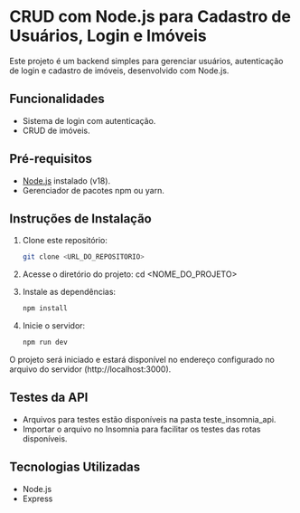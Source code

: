 # CRUD com Node.js para Cadastro de Usuários, Login e Imóveis  

Este projeto é um backend simples para gerenciar usuários, autenticação de login e cadastro de imóveis, desenvolvido com Node.js.  

## Funcionalidades   
- Sistema de login com autenticação.  
- CRUD de imóveis.  

## Pré-requisitos  
- [Node.js](https://nodejs.org/) instalado (v18).  
- Gerenciador de pacotes npm ou yarn.  

## Instruções de Instalação  
1. Clone este repositório:  
   ```bash  
   git clone <URL_DO_REPOSITORIO>  

2. Acesse o diretório do projeto:
cd <NOME_DO_PROJETO>  

3. Instale as dependências:
    ```bash 
    npm install

4. Inicie o servidor:
    ```bash 
    npm run dev 

O projeto será iniciado e estará disponível no endereço configurado no arquivo do servidor (http://localhost:3000).

## Testes da API
- Arquivos para testes estão disponíveis na pasta teste_insomnia_api.
- Importar o arquivo no Insomnia para facilitar os testes das rotas disponíveis.

## Tecnologias Utilizadas
- Node.js
- Express

